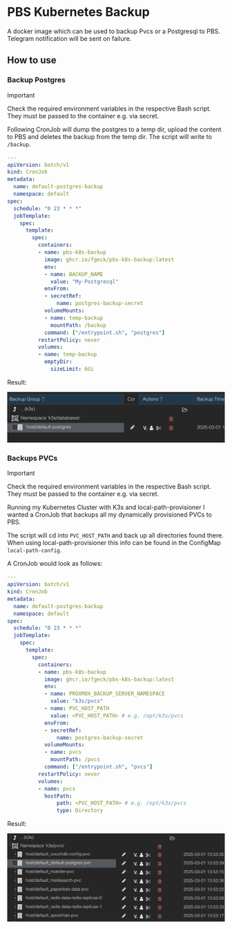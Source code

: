 # PBS Kubernetes Backup

A docker image which can be used to backup Pvcs or a Postgresql to PBS. Telegram notification will be sent on failure.

## How to use

### Backup Postgres

> [!IMPORTANT]
> Check the required environment variables in the respective Bash script. They must be passed to the container e.g. via secret.

Following CronJob will dump the postgres to a temp dir, upload the content to PBS and deletes the backup from the temp dir. The script will write to `/backup`.

```yaml
---
apiVersion: batch/v1
kind: CronJob
metadata:
  name: default-postgres-backup
  namespace: default
spec:
  schedule: "0 23 * * *"
  jobTemplate:
    spec:
      template:
        spec:
          containers:
          - name: pbs-k8s-backup
            image: ghcr.io/fgeck/pbs-k8s-backup:latest
            env:
            - name: BACKUP_NAME
              value: "My-Postgresql"  
            envFrom:
            - secretRef:
                name: postgres-backup-secret
            volumeMounts:
            - name: temp-backup
              mountPath: /backup
            command: ["/entrypoint.sh", "postgres"]
          restartPolicy: never
          volumes:
          - name: temp-backup
            emptyDir:
              sizeLimit: 6Gi
```

Result:

![postgres_backup](./images/postgres_backup.png)

### Backups PVCs

> [!IMPORTANT]
> Check the required environment variables in the respective Bash script. They must be passed to the container e.g. via secret.

Running my Kubernetes Cluster with K3s and local-path-provisioner I wanted a CronJob that backups all my dynamically provisioned PVCs to PBS.

The script will cd into `PVC_HOST_PATH` and back up all directories found there. When using local-path-provisioner this info can be found in the ConfigMap `local-path-config`.

A CronJob would look as follows:

```yaml
---
apiVersion: batch/v1
kind: CronJob
metadata:
  name: default-postgres-backup
  namespace: default
spec:
  schedule: "0 23 * * *"
  jobTemplate:
    spec:
      template:
        spec:
          containers:
          - name: pbs-k8s-backup
            image: ghcr.io/fgeck/pbs-k8s-backup:latest
            env:
            - name: PROXMOX_BACKUP_SERVER_NAMESPACE
              value: "k3s/pvcs"
            - name: PVC_HOST_PATH
              value: <PVC_HOST_PATH> # e.g. /opt/k3s/pvcs
            envFrom:
            - secretRef:
                name: postgres-backup-secret
            volumeMounts:
            - name: pvcs
              mountPath: /pvcs
            command: ["/entrypoint.sh", "pvcs"]
          restartPolicy: never
          volumes:
          - name: pvcs
            hostPath:
                path: <PVC_HOST_PATH> # e.g. /opt/k3s/pvcs
                type: Directory
```

Result:

![pvc_backups](./images/pvc_backup.png)